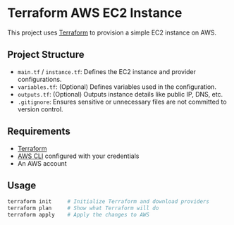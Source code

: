 # Terraform AWS EC2 Instance

This project uses [Terraform](https://www.terraform.io/) to provision a simple EC2 instance on AWS.

## Project Structure

- `main.tf` / `instance.tf`: Defines the EC2 instance and provider configurations.
- `variables.tf`: (Optional) Defines variables used in the configuration.
- `outputs.tf`: (Optional) Outputs instance details like public IP, DNS, etc.
- `.gitignore`: Ensures sensitive or unnecessary files are not committed to version control.

## Requirements

- [Terraform](https://developer.hashicorp.com/terraform/downloads)
- [AWS CLI](https://aws.amazon.com/cli/) configured with your credentials
- An AWS account

## Usage

```bash
terraform init     # Initialize Terraform and download providers
terraform plan     # Show what Terraform will do
terraform apply    # Apply the changes to AWS
